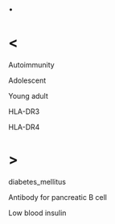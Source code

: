 # .

# <

Autoimmunity

Adolescent

Young adult

HLA-DR3

HLA-DR4

# >

diabetes_mellitus

Antibody for pancreatic B cell

Low blood insulin
